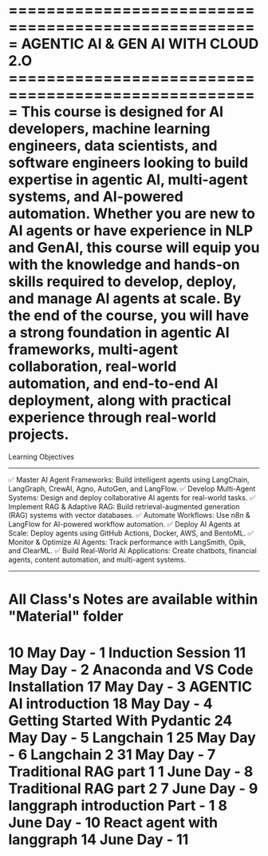 ===================================================== AGENTIC AI & GEN AI WITH CLOUD 2.O =====================================================
This course is designed for AI developers, machine learning engineers, data scientists, and software engineers looking to build expertise in agentic AI, multi-agent systems, and AI-powered automation. Whether you are new to AI agents or have experience in NLP and GenAI, this course
will equip you with the knowledge and hands-on skills required to develop, deploy, and manage AI agents at scale. By the end of the course, you will have a strong foundation in agentic AI frameworks, multi-agent collaboration, real-world automation, and end-to-end AI deployment,
along with practical experience through real-world projects.
==============================================================================================================================================
Learning Objectives
***********************************************************************************************************************************************
✅ Master AI Agent Frameworks: Build intelligent agents using LangChain, LangGraph, CrewAI, Agno, AutoGen, and LangFlow.
✅ Develop Multi-Agent Systems: Design and deploy collaborative AI agents for real-world tasks.
✅ Implement RAG & Adaptive RAG: Build retrieval-augmented generation (RAG) systems with vector databases.
✅ Automate Workflows: Use n8n & LangFlow for AI-powered workflow automation.
✅ Deploy AI Agents at Scale: Deploy agents using GitHub Actions, Docker, AWS, and BentoML.
✅ Monitor & Optimize AI Agents: Track performance with LangSmith, Opik, and ClearML.
✅ Build Real-World AI Applications: Create chatbots, financial agents, content automation, and multi-agent systems.
***********************************************************************************************************************************************
All Class's Notes are available within "Material" folder
==============================================================================================================================================
10 May Day - 1 Induction Session
11 May Day - 2 Anaconda and VS Code Installation
17 May Day - 3 AGENTIC AI introduction
18 May Day - 4 Getting Started With Pydantic
24 May Day - 5 Langchain 1
25 May Day - 6 Langchain 2
31 May Day - 7 Traditional RAG part 1
1 June Day - 8 Traditional RAG part 2
7 June Day - 9 langgraph introduction Part - 1
8 June Day - 10 React agent with langgraph
14 June Day - 11
==============================================================================================================================================